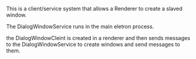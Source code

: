 This is a client/service system that allows a Renderer to create a slaved
window.

The DialogWindowService runs in the main eletron process.

the DialogWindowCleint is created in a renderer and then sends messages to the
DialogWindowService to create windows and send messages to them.
